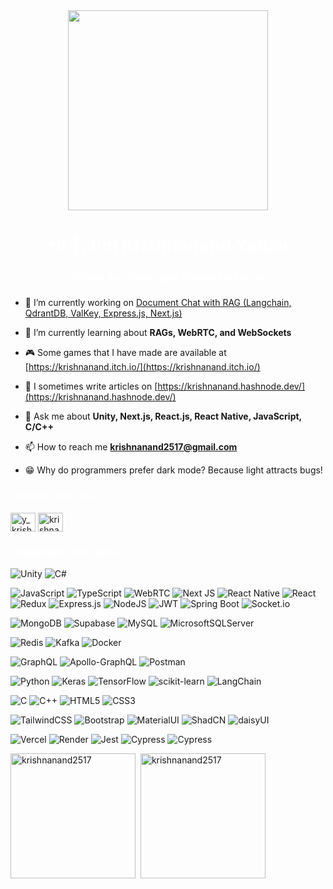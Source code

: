 <div align="center"><img src="https://raw.githubusercontent.com/mayankchaudhary26/Cool-Readme-ideas/master/data/chill%20scene.gif" height="320" /></div>
<h1 style="color:#ffffff" align="center">Hi 👋, I'm Krishnanand Yadav</h1>
<h3 style="color:#ffffff" align="center">Driven by Challenges, Fueled by Tea 🫖</h3>

- 🔭 I’m currently working on [Document Chat with RAG (Langchain, QdrantDB, ValKey, Express.js, Next.js)](https://github.com/Krishnanand2517/document-chat-rag)

- 🌱 I’m currently learning about **RAGs, WebRTC, and WebSockets**

- 🎮 Some games that I have made are available at [https://krishnanand.itch.io/](https://krishnanand.itch.io/)

- 📝 I sometimes write articles on [https://krishnanand.hashnode.dev/](https://krishnanand.hashnode.dev/)

- 💬 Ask me about **Unity, Next.js, React.js, React Native, JavaScript, C/C++**

- 📫 How to reach me **krishnanand2517@gmail.com**

- 😁 Why do programmers prefer dark mode? Because light attracts bugs!

<h3 style="color:#ffffff" align="left">Connect with me:</h3>
<p align="left">
<a href="https://twitter.com/y_krishnanand" target="blank"><img align="center" src="https://raw.githubusercontent.com/rahuldkjain/github-profile-readme-generator/master/src/images/icons/Social/twitter.svg" alt="y_krishnanand" height="30" width="40" /></a>
<a href="https://linkedin.com/in/krishnanandyadav" target="blank"><img align="center" src="https://raw.githubusercontent.com/rahuldkjain/github-profile-readme-generator/master/src/images/icons/Social/linked-in-alt.svg" alt="krishnanandyadav" height="30" width="40" /></a>
</p>

<h3 style="color:#ffffff" align="left">Languages and Tools:</h3>

![Unity](https://img.shields.io/badge/unity-black.svg?style=for-the-badge&logo=unity&logoColor=white) ![C#](https://img.shields.io/badge/c%23-%23239120.svg?style=for-the-badge&logo=csharp&logoColor=white)

![JavaScript](https://img.shields.io/badge/javascript-%23323330.svg?style=for-the-badge&logo=javascript&logoColor=%23F7DF1E) ![TypeScript](https://img.shields.io/badge/typescript-%23007ACC.svg?style=for-the-badge&logo=typescript&logoColor=white) ![WebRTC](https://img.shields.io/badge/webrtc-333333?style=for-the-badge&logo=webrtc&logoColor=white) ![Next JS](https://img.shields.io/badge/Next-black?style=for-the-badge&logo=next.js&logoColor=white) ![React Native](https://img.shields.io/badge/react_native-%2320232a.svg?style=for-the-badge&logo=react&logoColor=%2361DAFB) ![React](https://img.shields.io/badge/react-%2320232a.svg?style=for-the-badge&logo=react&logoColor=%2361DAFB) ![Redux](https://img.shields.io/badge/redux-%23593d88.svg?style=for-the-badge&logo=redux&logoColor=white) ![Express.js](https://img.shields.io/badge/express.js-%23404d59.svg?style=for-the-badge&logo=express&logoColor=%2361DAFB) ![NodeJS](https://img.shields.io/badge/node.js-6DA55F?style=for-the-badge&logo=node.js&logoColor=white) ![JWT](https://img.shields.io/badge/JWT-black?style=for-the-badge&logo=JSON%20web%20tokens) ![Spring Boot](https://img.shields.io/badge/spring_boot-6DB33F?style=for-the-badge&logo=springboot&logoColor=white) ![Socket.io](https://img.shields.io/badge/socket.io-010101?style=for-the-badge&logo=socketdotio&logoColor=white)

![MongoDB](https://img.shields.io/badge/MongoDB-%234ea94b.svg?style=for-the-badge&logo=mongodb&logoColor=white) ![Supabase](https://img.shields.io/badge/supabase-%233FCF8E.svg?style=for-the-badge&logo=supabase&logoColor=white) ![MySQL](https://img.shields.io/badge/mysql-%2300000f.svg?style=for-the-badge&logo=mysql&logoColor=white) ![MicrosoftSQLServer](https://img.shields.io/badge/Microsoft%20SQL%20Server-CC2927?style=for-the-badge&logo=microsoft%20sql%20server&logoColor=white)

![Redis](https://img.shields.io/badge/redis-%23FF4438.svg?style=for-the-badge&logo=redis&logoColor=white) ![Kafka](https://img.shields.io/badge/apache_kafka-%23231F20.svg?style=for-the-badge&logo=apachekafka&logoColor=white) ![Docker](https://img.shields.io/badge/docker-%232496ED.svg?style=for-the-badge&logo=docker&logoColor=white)

![GraphQL](https://img.shields.io/badge/-GraphQL-E10098?style=for-the-badge&logo=graphql&logoColor=white) ![Apollo-GraphQL](https://img.shields.io/badge/-ApolloGraphQL-311C87?style=for-the-badge&logo=apollo-graphql) ![Postman](https://img.shields.io/badge/postman-%23FA6F48.svg?style=for-the-badge&logo=postman&logoColor=white)

![Python](https://img.shields.io/badge/python-3670A0?style=for-the-badge&logo=python&logoColor=ffdd54) ![Keras](https://img.shields.io/badge/Keras-%23D00000.svg?style=for-the-badge&logo=Keras&logoColor=white) ![TensorFlow](https://img.shields.io/badge/TensorFlow-%23FF6F00.svg?style=for-the-badge&logo=TensorFlow&logoColor=white) ![scikit-learn](https://img.shields.io/badge/scikit--learn-%23F7931E.svg?style=for-the-badge&logo=scikit-learn&logoColor=white) ![LangChain](https://img.shields.io/badge/langchain-%231C3C3C.svg?style=for-the-badge&logo=langchain&logoColor=white)

![C](https://img.shields.io/badge/c-%2300599C.svg?style=for-the-badge&logo=c&logoColor=white) ![C++](https://img.shields.io/badge/c++-%2300599C.svg?style=for-the-badge&logo=c%2B%2B&logoColor=white) ![HTML5](https://img.shields.io/badge/html5-%23E34F26.svg?style=for-the-badge&logo=html5&logoColor=white) ![CSS3](https://img.shields.io/badge/css3-%231572B6.svg?style=for-the-badge&logo=css3&logoColor=white)

![TailwindCSS](https://img.shields.io/badge/tailwindcss-%2338B2AC.svg?style=for-the-badge&logo=tailwind-css&logoColor=white) ![Bootstrap](https://img.shields.io/badge/bootstrap-%238511FA.svg?style=for-the-badge&logo=bootstrap&logoColor=white) ![MaterialUI](https://img.shields.io/badge/material_ui-%231572B6.svg?style=for-the-badge&logo=mui&logoColor=white) ![ShadCN](https://img.shields.io/badge/shadcn/ui-black.svg?style=for-the-badge&logo=shadcn/ui&logoColor=white) ![daisyUI](https://img.shields.io/badge/daisyui-%235A0EF8.svg?style=for-the-badge&logo=daisyui&logoColor=white)

![Vercel](https://img.shields.io/badge/vercel-%23000000.svg?style=for-the-badge&logo=vercel&logoColor=white) ![Render](https://img.shields.io/badge/Render-%46E3B7.svg?style=for-the-badge&logo=render&logoColor=white) ![Jest](https://img.shields.io/badge/jest-%23C21325.svg?style=for-the-badge&logo=jest&logoColor=white) ![Cypress](https://img.shields.io/badge/cypress-%2369D3A6.svg?style=for-the-badge&logo=cypress&logoColor=black) ![Cypress](https://img.shields.io/badge/git-%23F05032.svg?style=for-the-badge&logo=git&logoColor=white)


<span><img height=200 align="center" src="https://github-readme-stats.vercel.app/api/top-langs?username=krishnanand2517&&show_icons=true&&layout=donut&langs_count=4&hide=shaderlab&title_color=ff7b00&icon_color=ff7b00&text_color=ffffff&bg_color=151515&hide_rank=true" alt="krishnanand2517" /></span>
<span>&nbsp;<img height=200 align="center" src="https://github-readme-stats.vercel.app/api?username=krishnanand2517&&show_icons=true&title_color=ff7b00&icon_color=ff7b00&text_color=ffffff&bg_color=151515&hide_rank=true" alt="krishnanand2517" /></span>

